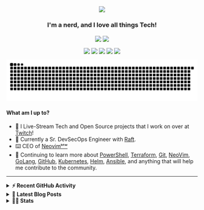   <p align="center">
    <a href="https://linktr.ee/techdufus">
      <img align="center" src="https://github.com/TechDufus/techdufus/assets/46715299/65eb5cd9-fae0-4f63-95e2-427c0b1415ec"/>
    </a>
  </p>

<h3 align="center"> I'm a nerd, and I love all things Tech!</h3>
<p align="center">
  <a href="https://www.powershellgallery.com/profiles/matthewjdegarmo"><img align="center" src="https://img.shields.io/badge/Total%20PSGallery%20Downloads-~45,545-green"/></a>
  <a href="https://discord.gg/5M4hjfyRBj"><img align="center" src="https://img.shields.io/discord/905178979844116520.svg?label=&logo=discord&logoColor=ffffff&color=7389D8&labelColor=6A7EC2"/></a>
</p>
<p align="center">
  <a href="https://www.twitch.tv/TechDufus/about/"><img align="center" height="40" src="https://img.icons8.com/color/144/000000/twitch.png"/></a>
  <a href="https://twitter.com/techdufus"><img align="center" height="40" src="https://img.icons8.com/fluent/144/000000/twitter.png"/></a>
  <a href="https://techdufus.com"><img align="center" height="40" src="https://img.icons8.com/nolan/64/domain.png"/></a>
  <a href="https://www.reddit.com/user/techdufus"><img align="center" height="40" src="https://img.icons8.com/doodle/48/000000/reddit--v1.png"/></a>
  <a href="https://techdufus.com/feed.xml"><img align="center" height="40" src="https://img.icons8.com/dusk/64/000000/rss.png"/></a>
</p>
<p align="center">
  <picture>
    <source media="(prefers-color-scheme: dark)" srcset="./assets/github-snake-dark.svg">
    <img width="600" alt="github-snake" src="./assets/github-snake.svg">
  </picture>
</p>


#### What am I up to?
- 🎥 I Live-Stream Tech and Open Source projects that I work on over at [Twitch](https://www.twitch.tv/TechDufus/about/)!
- 🔭 Currently a Sr. DevSecOps Engineer with [Raft](https://github.com/raft-tech).
- ⌨️ CEO of [Neovimᵇᵗʷ](https://neovimbtw.com)
- 🌱 Continuing to learn more about [PowerShell](https://github.com/powershell/powershell), [Terraform](https://www.terraform.io/), [Git](https://git-scm.com/), [NeoVim](https://neovim.io/), [GoLang](https://go.dev/), [GitHub](https://github.com), [Kubernetes](https://kubernetes.io/), [Helm](https://helm.sh/), [Ansible](https://ansible.com), and anything that will help me contribute to the community.
---

<details>
  <summary><b>⚡ Recent GitHub Activity</b></summary>
    <p>

<!--START_SECTION:activity-->
1. 🗣 Commented on [#189](https://github.com/1Password/terraform-provider-onepassword/issues/189#issuecomment-2559929737) in [1Password/terraform-provider-onepassword](https://github.com/1Password/terraform-provider-onepassword)
2. 🎉 Merged PR [#64](https://github.com/TehcCringe/TehcCringe/pull/64) in [TehcCringe/TehcCringe](https://github.com/TehcCringe/TehcCringe)
3. 💪 Opened PR [#64](https://github.com/TehcCringe/TehcCringe/pull/64) in [TehcCringe/TehcCringe](https://github.com/TehcCringe/TehcCringe)
4. 🎉 Merged PR [#126](https://github.com/TechDufus/dotfiles/pull/126) in [TechDufus/dotfiles](https://github.com/TechDufus/dotfiles)
5. 💪 Opened PR [#1](https://github.com/TechDufus/webflyx/pull/1) in [TechDufus/webflyx](https://github.com/TechDufus/webflyx)
6. 🔒 Closed issue [#124](https://github.com/TechDufus/dotfiles/issues/124) in [TechDufus/dotfiles](https://github.com/TechDufus/dotfiles)
7. 🗣 Commented on [#17](https://github.com/neuvector/scan-action/issues/17#issuecomment-2455019092) in [neuvector/scan-action](https://github.com/neuvector/scan-action)
8. 🔒 Closed issue [#17](https://github.com/neuvector/scan-action/issues/17) in [neuvector/scan-action](https://github.com/neuvector/scan-action)
9. ❗ Opened issue [#17](https://github.com/neuvector/scan-action/issues/17) in [neuvector/scan-action](https://github.com/neuvector/scan-action)
10. 🗣 Commented on [#6](https://github.com/jesseleite/GridLayout.spoon/issues/6#issuecomment-2416861453) in [jesseleite/GridLayout.spoon](https://github.com/jesseleite/GridLayout.spoon)
<!--END_SECTION:activity-->
  </p>
</details>

 <details>
  <summary><b>👀 Latest Blog Posts</b></summary>
    <p>

 <!-- BLOG-POST-LIST:START -->
- [I Make Excuses - Eating Well](https://TechDufus.com/personal/2023/09/13/i-make-excuses.html)
- [Introduction to GoLang Structs](https://TechDufus.com/go/2022/12/07/intrnduction-to-go-structs.html)
- [What is GoLang?](https://TechDufus.com/go/2022/12/06/what-is-golang.html)
- [Creating a Progress Indicator for your PowerShell Processes](https://TechDufus.com/powershell/2022/04/26/creating-a-progress-indicator-for-your-powershell-processes.html)
- [Using $PSStyle to Spice up your Output](https://TechDufus.com/powershell/2022/04/22/using-psstyle-to-spice-up-your-output.html)
- [Playing With Dates in PowerShell](https://TechDufus.com/powershell/2021/12/01/playing-with-dates-in-powershell.html)
- [Introducing the BlogQueue GitHub Action](https://TechDufus.com/powershell/2021/11/23/introducing-the-blogqueue-github-action.html)
- [Remove Overlapping IP Address Ranges from a List of CIDR IP Addresses](https://TechDufus.com/powershell/2021/06/14/remove-overlapping-ip-ranges-from-list-of-cidr-addresses.html)
- [Testing Terraform IaC with Pester - Unit Tests](https://TechDufus.com/powershell/2021/05/31/testing-teraform-iac-with-pester-unit-tests.html)
- [How to Import a Locally Defined Function into a Remote PowerShell Session](https://TechDufus.com/powershell/2021/03/31/how-to-import-a-locally-defined-function-into-a-remote-powershell-session.html)
<!-- BLOG-POST-LIST:END -->
  </p>
</details>

<details>
  <summary><b>👨‍💻 Stats</b></summary>
  <p align="center">
    <a>
      <img align="center" src="https://gist.githubusercontent.com/TechDufus/1eaef21799d1d62623cbfb229769d1c0/raw/fd08c846893bfdd8fcf037804861da41b9c97773/github-metrics.svg"/>
    </a>
  </p>
</details>


<!-- <img align="center" alt="techdufus's Github Stats" src="https://github-readme-stats.vercel.app/api?username=techdufus&show_icons=true&count_private=true&theme=dark&include_all_commits=true&line_height=21&cache_seconds=1800"/>
<img src="https://github-readme-streak-stats.herokuapp.com/?user=techdufus&theme=dark" alt="GitHub Streak" data-canonical-src="https://github-readme-streak-stats.herokuapp.com/?user=techdufus&theme=dark" style="max-width:100%;"> -->

<!-- SPONSORS-LIST:START -->
<!-- SPONSORS-LIST:END -->
